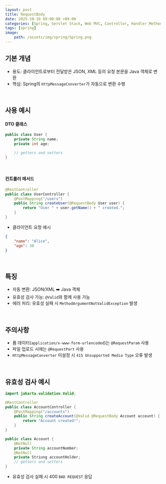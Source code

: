 ```yaml
---
layout: post
title: RequestBody
date: 2025-10-10 09:00:00 +09:00
categories: [Spring, Servlet Stack, Web MVC, Controller, Handler Method]
tags: [spring]
image:
    path: /assets/img/spring/Spring.png
---
```


## 기본 개념

- 용도: 클라이언트로부터 전달받은 JSON, XML 등의 요청 본문을 Java 객체로 변환
- 핵심: Spring의 `HttpMessageConverter`가 자동으로 변환 수행

<br>

## 사용 예시

#### DTO 클래스

```java
public class User {
    private String name;
    private int age;

    // getters and setters
}
```

<br>

#### 컨트롤러 메서드

```java
@RestController
public class UserController {
    @PostMapping("/users")
    public String createUser(@RequestBody User user) {
        return "User " + user.getName() + " created.";
    }
}
```

- 클라이언트 요청 예시

```json
{
    "name": "Alice",
    "age": 30
}
```

<br>

## 특징

- 자동 변환: JSON/XML ➡️ Java 객체
- 유효성 검사 가능: `@Valid`와 함께 사용 가능
- 에러 처리: 유효성 실패 시 `MethodArgumentNotValidException` 발생

<br>

## 주의사항

- 폼 데이터(`application/x-www-form-urlencoded`)는 `@RequestParam` 사용
- 파일 업로드 시에는 `@RequestPart` 사용
- `HttpMessageConverter` 미설정 시 `415 Unsupported Media Type` 오류 발생

<br>

## 유효성 검사 예시


```java
import jakarta.validation.Valid;

@RestController
public class AccountController {
    @PostMapping("/accounts")
    public String createAccount(@Valid @RequestBody Account account) {
        return "Account created!";
    }
}

public class Account {
    @NotNull
    private String accountNumber;
    @NotNull
    private Striung accountHolder;
    // getters and setters
}

```

- 유효성 검사 실패 시 400 `BAD REQUEST` 응답

<br>


